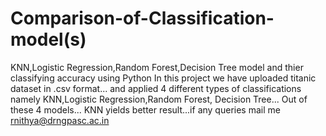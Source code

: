 # Comparison-of-Classification-model(s)
KNN,Logistic Regression,Random Forest,Decision Tree model and thier classifying accuracy using Python
In this project we have uploaded titanic dataset in .csv format... and applied 4 different types of classifications namely KNN,Logistic Regression,Random Forest, Decision Tree... Out of these 4 models... KNN yields better result...if any queries mail me  rnithya@drngpasc.ac.in
